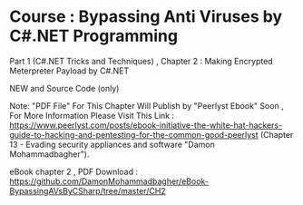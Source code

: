 # Course : Bypassing Anti Viruses by C#.NET Programming

Part 1 (C#.NET Tricks and Techniques) , Chapter 2 : Making Encrypted Meterpreter Payload by C#.NET

NEW and Source Code (only)

Note: "PDF File" For This Chapter Will Publish by "Peerlyst Ebook" Soon , For More Information Please Visit This Link : https://www.peerlyst.com/posts/ebook-initiative-the-white-hat-hackers-guide-to-hacking-and-pentesting-for-the-common-good-peerlyst (Chapter 13 - Evading security appliances and software "Damon Mohammadbagher").


eBook chapter 2 , PDF Download : https://github.com/DamonMohammadbagher/eBook-BypassingAVsByCSharp/tree/master/CH2




